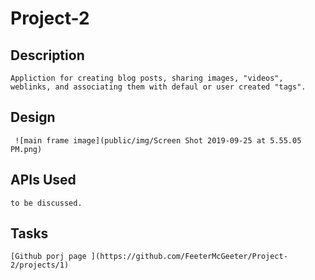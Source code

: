 # Project-2
## Description
    Appliction for creating blog posts, sharing images, "videos", weblinks, and associating them with defaul or user created "tags".
## Design
     ![main frame image](public/img/Screen Shot 2019-09-25 at 5.55.05 PM.png)

## APIs Used
    to be discussed.

## Tasks
    [Github porj page ](https://github.com/FeeterMcGeeter/Project-2/projects/1)
